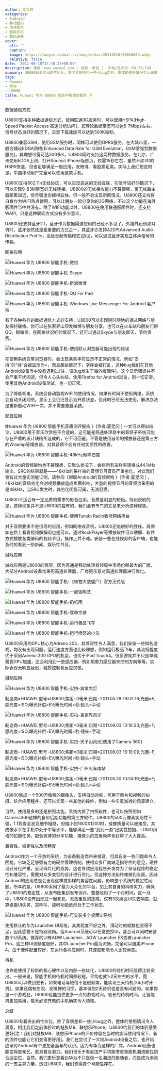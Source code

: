 ```yaml
---
author: 夏昆冈
categories:
- Android
- 移动数码
- 测评报告
- 智能手机
- 数码设备
cover:
  alt: ''
  caption: ''
  image: https://images.soomal.cc/images/doc/20110518/00010849.webp
  relative: false
date: '2011-06-18T17:40:37+08:00'
description: 源自：www.soomal.com | 版权：原创 |  平均/总评分：08.77/149
summary: U8800有着突出的性价比，除了音质差和一些小bug之外，整体的使用情况令人满意，我们在尝试了一大堆Android设备之后，也开始逐渐对Android有个更加全面的认识，因为有华为这样的厂商，Android设备也能变得更亲民，更具普及潜力。
tags:
- Huawei
- 华为
- U8800
title: Huawei 华为 U8800 智能手机体验报告 下
---
```


数据通信方式



U8800支持多种数据通信方式，使用联通3G服务时，可以使用HSPA[High-Speed Packet Access 高速分组访问]，其理论数据带宽可以达5-7Mbps左右，信号状态良好的情况下，实测下载速度可以达到500K每秒。



U8800兼容GSM，使用GSM服务时，同样可以使用GPRS服务，在大城市里，一般会铺设EDGA网络[Enhanced Data Rate for GSM Evolution，GSM增强型数据服务]，其理想带宽可达300多K，U8800同时支持这两种数据服务。在北京、广州使用EDGA上网，打开Soomal iPhone版首页，仅需15秒左右，虽然不如3G的HSPA快速，但也足够满足一般应用，发微博、看股票足矣。实际上我们想说的是，中国移动用户完全可以使用这款手机。



U8800支持802.11n无线协议，可以实现高速的无线互联，在信号较好的情况下，可以实现9-83M带宽的无线连接。U8800的无线接收能力不算很强，离无线路由器距离越远，信号强度会掉得较快，但一般不会出现断网情况。U8800还支持将自身作为WIFI热点使用，可以让朋友一起分享你的3G网络，不过这个功能在海外版固件当中并没有。除了WIFI功能以外，U8800在使用联通版固件时，还支持WAPI，只是这种联网方式没有多少意义。



U8800还支持蓝牙2.1，蓝牙作为数据渠道使用的已经不多见了，外接外设例如耳机时，蓝牙依然还是最重要的方式之一，其蓝牙亦支持A2DP[Advanced Audio Distribution Profile，高级音频传输模式]协议，可以通过蓝牙实现立体声信号的传输。



网络应用



![Huawei 华为 U8800 智能手机-微信](https://images.soomal.cc/images/doc/20110618/00011435.webp)



![Huawei 华为 U8800 智能手机-Skype](https://images.soomal.cc/images/doc/20110618/00011436.webp)



![Huawei 华为 U8800 智能手机-新浪微博](https://images.soomal.cc/images/doc/20110618/00011430.webp)



![Huawei 华为 U8800 智能手机-QQ For Pad](https://images.soomal.cc/images/doc/20110618/00011431.webp)



![Huawei 华为 U8800 智能手机-Windows Live Messenger For Android 客户端](https://images.soomal.cc/images/doc/20110618/00011432.webp)



有了各种各样的数据通信方式的支持，U8800可以实现随时随地的通过网络与朋友保持联络。你可以在张家界山顶发微博与朋友分享，也可以在火车站和朋友们聊QQ，聊微信。在网络状况好的情况下，还可以通过Skype与朋友聊天，节约资费。



![Huawei 华为 U8800 智能手机-使用默认浏览器可能出现的错误](https://images.soomal.cc/images/doc/20110618/00011437.webp)



在使用系统自带浏览器时，会出现某些字符显示不正常的情况，例如“支持”的“持”会被显示为=，而且某些情况下，字序会被打乱，这种bug我们在其他Android设备当中没有遇到过[注：该Bug发生于海外版固件]，这个显示错误并不会严重干扰阅读，但令人心头纠结。使用Firefox for Android浏览，则一切正常。使用其他Android设备测试，也一切正常。



为了降低耗电，系统会自动监视WIFI的使用情况，如果长时间不使用网络，系统会自动关闭网络，显示上会仍旧显示为开启状态，但此时已经无法使用，解决办法是重新启动WIFI一次，并不需要重启系统。



影音应用



《Huawei 华为 U8800 智能手机音质测评报告 》[作者:夏昆冈 ]
一文可以得出结论，U8800用于音乐欣赏是不合适的，这可能是高通处理器中的音频子系统可能存在严重的设计缺陷所造成的，它不可回避，不管是使用自带的播放器还是第三方的Winamp等播放器，对其音质不会有任何实质性的改善。



![Huawei 华为 U8800 智能手机-48kHz频率扫描](https://images.soomal.cc/images/doc/20110520/00010948.webp)



Android的音频架构也不甚理想，它默认状况下，会将所有采样率转换成44.1kHz输出。SRC的结果就是――48kHz的采样率的音频节目音质严重劣化。对此我们曾有过大量实测能证明，请参阅《聊聊Android的音频架构 》[作者:夏昆冈 ]
。48kHz的音质劣化会对视频播放造成负面影响，大量的视频节目的音频流采用的是48kHz，当SRC发生时，其劣化明显可闻，无法忍受。



U8800不适合有一定品质的需求的影音应用，音质是明显的短板。特别说明的是，这种现象并不是U8800的独有的，我们会有专门的文章来分析这种现象。



![Huawei 华为 U8800 智能手机-使用TuneIn Radio收听网络电台](https://images.soomal.cc/images/doc/20110618/00011438.webp)



对于音质要求不是很高的应用，例如网络收音机，U8800还能很好的胜任。再例如在路上看看视频解解闷也是可以，通过RockPlayer等播放软件可以硬解、软件方式播放各类编码的视频节目，操作上并不难。安装一些在线视频的客户端，也能及时的看到一些新闻、娱乐性节目。



游戏应用



游戏应用是U8800的强项，因为高通是移动处理器领域中市场份额最大的厂商，大部分Android设备均采用高通处理器，厂商更乐意对高通处理器进行优化。



![Huawei 华为 U8800 智能手机-《植物大战僵尸》官方正式版](https://images.soomal.cc/images/doc/20110618/00011439.webp)



![Huawei 华为 U8800 智能手机-一起做陶艺](https://images.soomal.cc/images/doc/20110618/00011440.webp)



![Huawei 华为 U8800 智能手机-扔纸团](https://images.soomal.cc/images/doc/20110618/00011441.webp)



![Huawei 华为 U8800 智能手机-致命空袭](https://images.soomal.cc/images/doc/20110618/00011442.webp)



![Huawei 华为 U8800 智能手机-运行极品飞车](https://images.soomal.cc/images/doc/20110518/00010872.webp)



![Huawei 华为 U8800 智能手机-运行愤怒的小鸟](https://images.soomal.cc/images/doc/20110518/00010866.webp)



U8800采用的GPU核心为Adreno 205，其兼容性令人满意，我们安装一些知名游戏，均没有出现问题，运行速度方面也比较理想，例如运行极品飞车，其流畅程度优于采用Adreno 200 GPU的机型，也优于iPod Touch4。很多游戏并不只是单纯需要GPU加速，还会利用到一些感应器、例如用重力感应器来控制方向等等，实际表现无明显延迟，触摸控制也反应灵敏。



摄制应用



![Huawei 华为 U8800 智能手机-实拍-宾馆大灯](https://images.soomal.cc/images/doc/20110618/00011443.webp)

制造商=HUAWEI;型号=U8800;焦距=0毫米;日期=2011.05.28 19:02:16;光圈=F;感光度=ISO;曝光补偿=EV;曝光时间=秒;镜头=手动



![Huawei 华为 U8800 智能手机-实拍-袁家界风光](https://images.soomal.cc/images/doc/20110618/00011444.webp)

制造商=HUAWEI;型号=U8800;焦距=0毫米;日期=2011.06.03 13:18:23;光圈=F;感光度=ISO;曝光补偿=EV;曝光时间=秒;镜头=手动



![Huawei 华为 U8800 智能手机-实拍-天子山风光[使用了Camera 360]](https://images.soomal.cc/images/doc/20110618/00011445.webp)

制造商=HUAWEI;型号=U8800;焦距=0毫米;日期=2011.06.03 16:18:09;光圈=F;感光度=ISO;曝光补偿=EV;曝光时间=秒;镜头=手动



![Huawei 华为 U8800 智能手机-实拍-广州火车南站](https://images.soomal.cc/images/doc/20110618/00011446.webp)

制造商=HUAWEI;型号=U8800;焦距=0毫米;日期=2011.05.30 10:55:19;光圈=F;感光度=ISO;曝光补偿=EV;曝光时间=秒;镜头=手动



U8800集成一个500万像素的摄像头，支持自动对焦，可用于照片和视频的拍摄。结合应用程序，还可以实现一些其他的操控，例如一些实景游戏的场景建立。



当然，使用最多的还是拍照功能。系统内置了拍照软件，也可以按照例如Camera360这样的自带后期功能的第三方软件。U8800的500万像素实用性不强，1:1观看会发现细节粗糙，但缩小到1600X1200时，成像质量可以被接受。其成像水平在手机中处于中等水平，能够满足一些“到此一游”纪实性拍摄、LOMO风格的拍摄任务。配合微博的分享功能，摄像头的应用频率也获得了大大提高。



兼容性、稳定性以及流畅度



Android作为一个开放的系统，为设备制造商带来福音，但其自身一些问题却令人困扰。它缺乏足够强有力的硬件管理机制，使得众多厂商缺乏指导性的意见，硬件设计分化严重，呈现碎片化的趋势。这也导致应用程序开发商为了保证程序的稳定性和兼容性，需要对众多类型的设计进行优化。但这种方法始终难做到全面，因此Android的应用总是会出现这样或那样的兼容性问题，影响整个系统的稳定性问题。所幸的是，U8800采用了最为大众化的平台，加上其自身的科研实力，确保了U8800的稳定性，从发布图集到发布测评，整整经历了一个月时间，这一月中，U8800没有出现过一起死机、无故重启的故障。仅有3次桌面UI失去响应，就算桌面UI失灵，其呼叫、接听功能依然处于工作状态。



![Huawei 华为 U8800 智能手机-可安装多个桌面UI系统](https://images.soomal.cc/images/doc/20110618/00011447.webp)



使用默认的华为Launcher UI系统，其美观度不好之外，滑动时的帧数也显得不足，因此感觉不是特别流畅。但Android系统可以任意更换UI，甚至可以同时安装数个UI系统。推荐的UI有ADW Launcher、ADW Launcher EX或者Launcher Pro，这三种UI流畅度极好，其中Launcher Pro最为流畅，完全可以媲美iPhone 4。由于硬件配置较好，在运行各种应用时，其速度都能令人比较满意。



待机



也许是使用了较新的核心硬件以及内部一些优化，U8800的待机时间显得比较突出。一般来说，智能手机的待机时间都较短，平均也就1-2天左右的水平。而U8800可以做到更长，如果电话与短信不是很频繁，能实现三天待机[24小时开机]，如果还偶有拍照、发微博的习惯，基本做到2天待机也是没有问题的。如果你是一个游戏狂，U8800也能提供更多一点的游戏时间。较长的待机时间，让智能机更加易用，每天必须充电的手机确实令人烦恼。



总结



U8800有着突出的性价比，除了音质差和一些小bug之外，整体的使用情况令人满意，相比我们之前体验过的魅族M9、联想乐Phone，U8800给我们的体验感受更好[注：我们对魅族M9、联想乐Phone的评价停留在当时的实际使用情况下，新的固件也能让它们变得更好用]。我们在尝试了一大堆Android设备之后，也开始逐渐对Android有个更加全面与的认识。因为有华为这样的厂商，Android设备也能变得更亲民，更具普及潜力。我们也乐于看到国产手机能借着智能机潮流能找到合适定位，当然，我们更乐意看到华为不只是做一名潮流的跟随者，而是成为潮流的一支主导力量，透过U8800，我们觉得这个可能性存在。